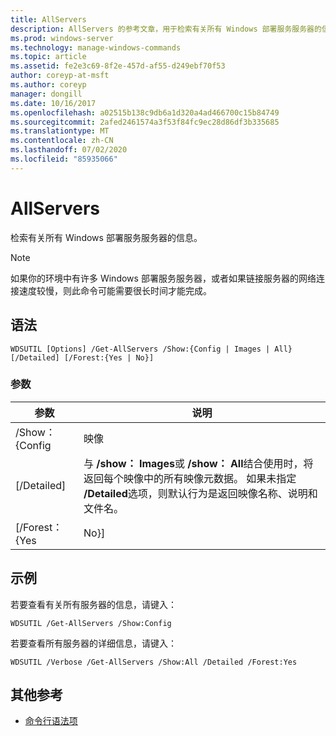 ```yaml
---
title: AllServers
description: AllServers 的参考文章，用于检索有关所有 Windows 部署服务服务器的信息。
ms.prod: windows-server
ms.technology: manage-windows-commands
ms.topic: article
ms.assetid: fe2e3c69-8f2e-457d-af55-d249ebf70f53
author: coreyp-at-msft
ms.author: coreyp
manager: dongill
ms.date: 10/16/2017
ms.openlocfilehash: a02515b138c9db6a1d320a4ad466700c15b84749
ms.sourcegitcommit: 2afed2461574a3f53f84fc9ec28d86df3b335685
ms.translationtype: MT
ms.contentlocale: zh-CN
ms.lasthandoff: 07/02/2020
ms.locfileid: "85935066"
---
```

# <a name="get-allservers"></a>AllServers

检索有关所有 Windows 部署服务服务器的信息。

> [!NOTE]
> 如果你的环境中有许多 Windows 部署服务服务器，或者如果链接服务器的网络连接速度较慢，则此命令可能需要很长时间才能完成。

## <a name="syntax"></a>语法

```
WDSUTIL [Options] /Get-AllServers /Show:{Config | Images | All} [/Detailed] [/Forest:{Yes | No}]
```

### <a name="parameters"></a>参数

|   参数   |                                                                                                                 说明                                                                                                                  |
|---------------|----------------------------------------------------------------------------------------------------------------------------------------------------------------------------------------------------------------------------------------------|
| /Show： {Config |                                                                                                                    映像                                                                                                                    |
|  [/Detailed]  | 与 **/show： Images**或 **/show： All**结合使用时，将返回每个映像中的所有映像元数据。 如果未指定 **/Detailed**选项，则默认行为是返回映像名称、说明和文件名。 |
| [/Forest： {Yes |                                                                                                                     No}]                                                                                                                     |

## <a name="examples"></a>示例

若要查看有关所有服务器的信息，请键入：
```
WDSUTIL /Get-AllServers /Show:Config
```
若要查看所有服务器的详细信息，请键入：
```
WDSUTIL /Verbose /Get-AllServers /Show:All /Detailed /Forest:Yes
```

## <a name="additional-references"></a>其他参考

- [命令行语法项](command-line-syntax-key.md)